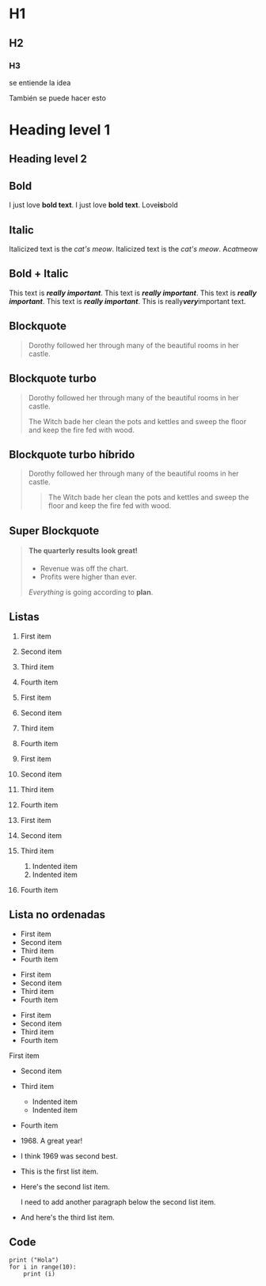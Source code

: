 # H1
## H2
### H3
se entiende la idea


También se puede hacer esto

Heading level 1
===============

Heading level 2
---------------

## Bold
I just love **bold text**.
I just love __bold text__.
Love**is**bold

## Italic
Italicized text is the *cat's meow*.
Italicized text is the _cat's meow_.
A*cat*meow

## Bold + Italic
This text is ***really important***.
This text is ___really important___.
This text is __*really important*__.
This text is **_really important_**.
This is really***very***important text.

## Blockquote
> Dorothy followed her through many of the beautiful rooms in her castle.
## Blockquote turbo
> Dorothy followed her through many of the beautiful rooms in her castle.
>
> The Witch bade her clean the pots and kettles and sweep the floor and keep the fire fed with wood.
## Blockquote turbo híbrido
> Dorothy followed her through many of the beautiful rooms in her castle.
>
>> The Witch bade her clean the pots and kettles and sweep the floor and keep the fire fed with wood.
## Super Blockquote
> #### The quarterly results look great!
>
> - Revenue was off the chart.
> - Profits were higher than ever.
>
>  *Everything* is going according to **plan**.

## Listas

1. First item
2. Second item
3. Third item
4. Fourth item

1. First item
1. Second item
1. Third item
1. Fourth item

1. First item
8. Second item
3. Third item
5. Fourth item

1. First item
2. Second item
3. Third item
    1. Indented item
    2. Indented item
4. Fourth item

## Lista no ordenadas
- First item
- Second item
- Third item
- Fourth item

* First item
* Second item
* Third item
* Fourth item

+ First item
+ Second item
+ Third item
+ Fourth item

 First item
- Second item
- Third item
    - Indented item
    - Indented item
- Fourth item

- 1968\. A great year!
- I think 1969 was second best.

* This is the first list item.
* Here's the second list item.

    I need to add another paragraph below the second list item.

* And here's the third list item.

## Code
    print ("Hola")
    for i in range(10):
        print (i)
